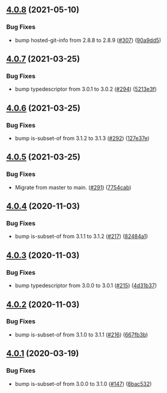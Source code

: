 ## [4.0.8](https://github.com/thenativeweb/comparejs/compare/4.0.7...4.0.8) (2021-05-10)


### Bug Fixes

* bump hosted-git-info from 2.8.8 to 2.8.9 ([#307](https://github.com/thenativeweb/comparejs/issues/307)) ([90a9dd5](https://github.com/thenativeweb/comparejs/commit/90a9dd58924cba8eb50d8cc936bbcdf6c6c69d67))

## [4.0.7](https://github.com/thenativeweb/comparejs/compare/4.0.6...4.0.7) (2021-03-25)


### Bug Fixes

* bump typedescriptor from 3.0.1 to 3.0.2 ([#294](https://github.com/thenativeweb/comparejs/issues/294)) ([5213e3f](https://github.com/thenativeweb/comparejs/commit/5213e3fe0f7f36added05f78210d62dbc03e2e8c))

## [4.0.6](https://github.com/thenativeweb/comparejs/compare/4.0.5...4.0.6) (2021-03-25)


### Bug Fixes

* bump is-subset-of from 3.1.2 to 3.1.3 ([#292](https://github.com/thenativeweb/comparejs/issues/292)) ([127e37e](https://github.com/thenativeweb/comparejs/commit/127e37eaa5dfce87dfa9ebfc020e36f7ce895b22))

## [4.0.5](https://github.com/thenativeweb/comparejs/compare/4.0.4...4.0.5) (2021-03-25)


### Bug Fixes

* Migrate from master to main. ([#291](https://github.com/thenativeweb/comparejs/issues/291)) ([7754cab](https://github.com/thenativeweb/comparejs/commit/7754cab94b5fcda9db41ba0ff6be2d67337ee317))

## [4.0.4](https://github.com/thenativeweb/comparejs/compare/4.0.3...4.0.4) (2020-11-03)


### Bug Fixes

* bump is-subset-of from 3.1.1 to 3.1.2 ([#217](https://github.com/thenativeweb/comparejs/issues/217)) ([82484a1](https://github.com/thenativeweb/comparejs/commit/82484a17fa7c1e24410fa1c3939c1ad4ae2cf836))

## [4.0.3](https://github.com/thenativeweb/comparejs/compare/4.0.2...4.0.3) (2020-11-03)


### Bug Fixes

* bump typedescriptor from 3.0.0 to 3.0.1 ([#215](https://github.com/thenativeweb/comparejs/issues/215)) ([4d31b37](https://github.com/thenativeweb/comparejs/commit/4d31b37d19b5ef407bbc1792100cf1ef7abbdcee))

## [4.0.2](https://github.com/thenativeweb/comparejs/compare/4.0.1...4.0.2) (2020-11-03)


### Bug Fixes

* bump is-subset-of from 3.1.0 to 3.1.1 ([#216](https://github.com/thenativeweb/comparejs/issues/216)) ([667fb3b](https://github.com/thenativeweb/comparejs/commit/667fb3bdceb948f921fe33c61fb28948aae06f97))

## [4.0.1](https://github.com/thenativeweb/comparejs/compare/4.0.0...4.0.1) (2020-03-19)


### Bug Fixes

* bump is-subset-of from 3.0.0 to 3.1.0 ([#147](https://github.com/thenativeweb/comparejs/issues/147)) ([8bac532](https://github.com/thenativeweb/comparejs/commit/8bac5321c953c9d6a1342d8d4ee24e53c1a1716f))
